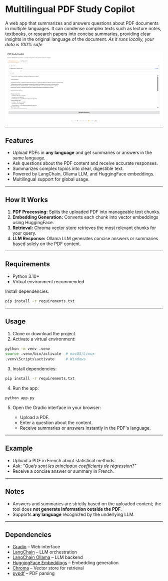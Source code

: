 # Multilingual PDF Study Copilot

A web app that summarizes and answers questions about PDF documents in multiple languages. It can condense complex texts such as lecture notes, textbooks, or research papers into concise summaries, providing clear insights in the original language of the document.
*As it runs locally, your data is 100% safe*

![App](https://raw.githubusercontent.com/JavieraAlmendrasVilla/Files-summarizer/main/Study%20Copilot.jpg)

---

## Features

- Upload PDFs in **any language** and get summaries or answers in the same language.
- Ask questions about the PDF content and receive accurate responses.
- Summarizes complex topics into clear, digestible text.
- Powered by LangChain, Ollama LLM, and HuggingFace embeddings.
- Multilingual support for global usage.

---

## How It Works

1. **PDF Processing:** Splits the uploaded PDF into manageable text chunks.  
2. **Embedding Generation:** Converts each chunk into vector embeddings using HuggingFace.  
3. **Retrieval:** Chroma vector store retrieves the most relevant chunks for your query.  
4. **LLM Response:** Ollama LLM generates concise answers or summaries based solely on the PDF content.

---

## Requirements

- Python 3.10+
- Virtual environment recommended

Install dependencies:

```bash
pip install -r requirements.txt
````

---

## Usage

1. Clone or download the project.
2. Activate a virtual environment:

```bash
python -m venv .venv
source .venv/bin/activate  # macOS/Linux
.venv\Scripts\activate     # Windows
```

3. Install dependencies:

```bash
pip install -r requirements.txt
```

4. Run the app:

```bash
python app.py
```

5. Open the Gradio interface in your browser:

   * Upload a PDF.
   * Enter a question about the content.
   * Receive summaries or answers instantly in the PDF's language.

---

## Example

* Upload a PDF in French about statistical methods.
* Ask: *"Quels sont les principaux coefficients de régression?"*
* Receive a concise answer or summary in French.

---

## Notes

* Answers and summaries are strictly based on the uploaded content; the tool does **not generate information outside the PDF**.
* Supports **any language** recognized by the underlying LLM.

---

## Dependencies

* [Gradio](https://gradio.app/) – Web interface
* [LangChain](https://www.langchain.com/) – LLM orchestration
* [LangChain Ollama](https://github.com/langchain-ai/llama) – LLM backend
* [HuggingFace Embeddings](https://huggingface.co/) – Embedding generation
* [Chroma](https://www.trychroma.com/) – Vector store for retrieval
* [pypdf](https://pypdf.readthedocs.io/) – PDF parsing





